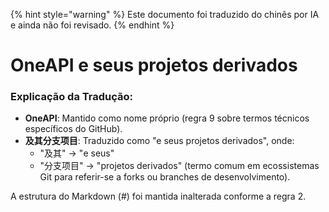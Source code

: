 
{% hint style="warning" %}
Este documento foi traduzido do chinês por IA e ainda não foi revisado.
{% endhint %}

# OneAPI e seus projetos derivados

### Explicação da Tradução:
- **OneAPI**: Mantido como nome próprio (regra 9 sobre termos técnicos específicos do GitHub).
- **及其分支项目**: Traduzido como "e seus projetos derivados", onde:
  - "及其" → "e seus" 
  - "分支项目" → "projetos derivados" (termo comum em ecossistemas Git para referir-se a forks ou branches de desenvolvimento).

A estrutura do Markdown (#) foi mantida inalterada conforme a regra 2.